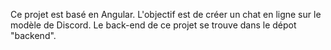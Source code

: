 Ce projet est basé en Angular.
L'objectif est de créer un chat en ligne sur le modèle de Discord.
Le back-end de ce projet se trouve dans le dépot "backend".
